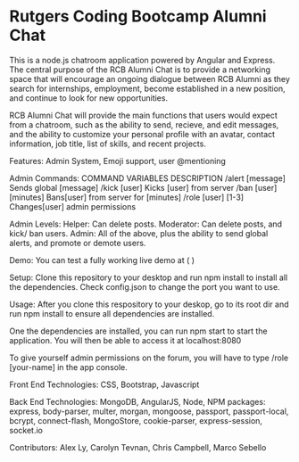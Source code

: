 # Rutgers Coding Bootcamp Alumni Chat


This is a node.js chatroom application powered by Angular and Express. The central purpose of the RCB Alumni Chat is to provide a networking space that will encourage an ongoing dialogue between RCB Alumni as they search for internships, employment, become established in a new position, and continue to look for new opportunities.

RCB Alumni Chat will provide the main functions that users would expect from a chatroom, such as the ability to send, recieve, and edit messages, and the ability to customize your personal profile with an avatar, contact information, job title, list of skills, and recent projects.


Features: 
Admin System, Emoji support, user @mentioning

Admin Commands:
COMMAND VARIABLES DESCRIPTION /alert [message] Sends global [message] /kick [user] Kicks [user] from server /ban [user] [minutes] Bans[user] from server for [minutes] /role [user] [1-3] Changes[user] admin permissions

Admin Levels:
Helper: Can delete posts.
Moderator: Can delete posts, and kick/ ban users. 
Admin: All of the above, plus the ability to send global alerts, and promote or demote users.

Demo:
You can test a fully working live demo at ( )

Setup:
Clone this repository to your desktop and run npm install to install all the dependencies.
Check config.json to change the port you want to use.

Usage:
After you clone this respository to your deskop, go to its root dir and run npm install to ensure all dependencies are installed.

One the dependencies are installed, you can run npm start to start the application. You will then be able to access it at localhost:8080

To give yourself admin permissions on the forum, you will have to type /role [your-name] in the app console.

Front End Technologies:
CSS, Bootstrap, Javascript

Back End Technologies: 
MongoDB, AngularJS, Node, NPM packages: express, body-parser, multer, morgan, mongoose, passport, passport-local, bcrypt, connect-flash, MongoStore, cookie-parser, express-session, socket.io

Contributors:
Alex Ly, Carolyn Tevnan, Chris Campbell, Marco Sebello